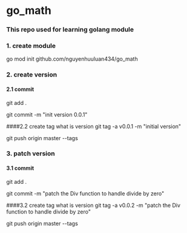# go_math

### This repo used for learning golang module

### 1. create module
go mod init github.com/nguyenhuuluan434/go_math

### 2. create version

#### 2.1  commit
git add .

git commit -m "init version 0.0.1"

####2.2 create tag what is version
git tag -a v0.0.1 -m "initial version"

git push origin master --tags

### 3. patch version

#### 3.1  commit
git add .

git commit -m "patch the Div function to handle divide by zero"

####3.2 create tag what is version
git tag -a v0.0.2 -m "patch the Div function to handle divide by zero"

git push origin master --tags
